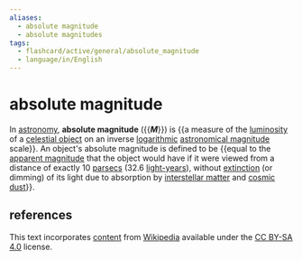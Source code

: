 ```yaml
---
aliases:
  - absolute magnitude
  - absolute magnitudes
tags:
  - flashcard/active/general/absolute_magnitude
  - language/in/English
---
```


# absolute magnitude

In [astronomy](astronomy.md), __absolute magnitude__ ({{___M___}}) is {{a measure of the [luminosity](luminosity.md) of a [celestial object](astronomical%20object.md) on an inverse [logarithmic](logarithmic%20scale.md) [astronomical magnitude](magnitude%20(astronomy).md) scale}}. An object's absolute magnitude is defined to be {{equal to the [apparent magnitude](apparent%20magnitude.md) that the object would have if it were viewed from a distance of exactly 10 [parsecs](parsec.md) (32.6 [light-years](light-year.md)), without [extinction](extinction%20(astronomy).md) (or dimming) of its light due to absorption by [interstellar matter](interstellar%20medium.md) and [cosmic dust](cosmic%20dust.md)}}. <!--SR:!2024-09-27,49,310!2025-03-13,170,310!2024-10-09,58,310-->

## references

This text incorporates [content](https://en.wikipedia.org/wiki/absolute_magnitude) from [Wikipedia](Wikipedia.md) available under the [CC BY-SA 4.0](https://creativecommons.org/licenses/by-sa/4.0/) license.
